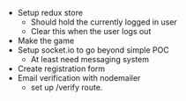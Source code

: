 * Setup redux store
  * Should hold the currently logged in user
  * Clear this when the user logs out
* Make the game
* Setup socket.io to go beyond simple POC
    * At least need messaging system
* Create registration form
* Email verification with nodemailer
  * set up /verify route.
